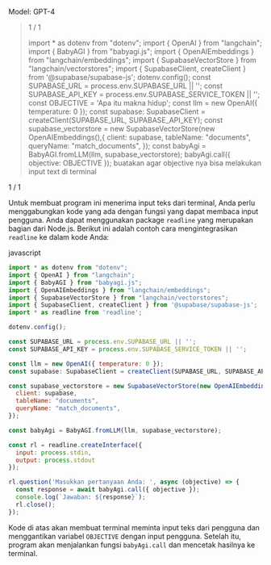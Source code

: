 Model: GPT-4

> 1 / 1
> 
> import \* as dotenv from "dotenv"; import { OpenAI } from "langchain"; import { BabyAGI } from "babyagi.js"; import { OpenAIEmbeddings } from "langchain/embeddings"; import { SupabaseVectorStore } from "langchain/vectorstores"; import { SupabaseClient, createClient } from '@supabase/supabase-js'; dotenv.config(); const SUPABASE\_URL = process.env.SUPABASE\_URL || ''; const SUPABASE\_API\_KEY = process.env.SUPABASE\_SERVICE\_TOKEN || ''; const OBJECTIVE = 'Apa itu makna hidup'; const llm = new OpenAI({ temperature: 0 }); const supabase: SupabaseClient = createClient(SUPABASE\_URL, SUPABASE\_API\_KEY); const supabase\_vectorstore = new SupabaseVectorStore(new OpenAIEmbeddings(),{ client: supabase, tableName: "documents", queryName: "match\_documents", }); const babyAgi = BabyAGI.fromLLM(llm, supabase\_vectorstore); babyAgi.call({ objective: OBJECTIVE }); buatakan agar objective nya bisa melakukan input text di terminal

1 / 1

Untuk membuat program ini menerima input teks dari terminal, Anda perlu menggabungkan kode yang ada dengan fungsi yang dapat membaca input pengguna. Anda dapat menggunakan package `readline` yang merupakan bagian dari Node.js. Berikut ini adalah contoh cara mengintegrasikan `readline` ke dalam kode Anda:

javascript

```javascript
import * as dotenv from "dotenv";
import { OpenAI } from "langchain";
import { BabyAGI } from "babyagi.js";
import { OpenAIEmbeddings } from "langchain/embeddings";
import { SupabaseVectorStore } from "langchain/vectorstores";
import { SupabaseClient, createClient } from '@supabase/supabase-js';
import * as readline from 'readline';

dotenv.config();

const SUPABASE_URL = process.env.SUPABASE_URL || '';
const SUPABASE_API_KEY = process.env.SUPABASE_SERVICE_TOKEN || '';

const llm = new OpenAI({ temperature: 0 });
const supabase: SupabaseClient = createClient(SUPABASE_URL, SUPABASE_API_KEY);

const supabase_vectorstore = new SupabaseVectorStore(new OpenAIEmbeddings(),{
  client: supabase,
  tableName: "documents",
  queryName: "match_documents",
});

const babyAgi = BabyAGI.fromLLM(llm, supabase_vectorstore);

const rl = readline.createInterface({
  input: process.stdin,
  output: process.stdout
});

rl.question('Masukkan pertanyaan Anda: ', async (objective) => {
  const response = await babyAgi.call({ objective });
  console.log(`Jawaban: ${response}`);
  rl.close();
});
```

Kode di atas akan membuat terminal meminta input teks dari pengguna dan menggantikan variabel `OBJECTIVE` dengan input pengguna. Setelah itu, program akan menjalankan fungsi `babyAgi.call` dan mencetak hasilnya ke terminal.